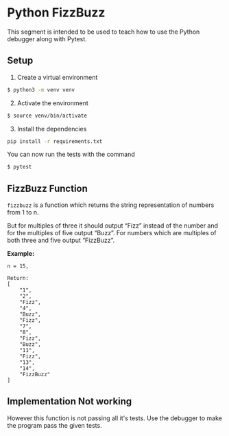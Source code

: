 # Python FizzBuzz

This segment is intended to be used to teach how to use the Python debugger along with Pytest.

## Setup

1.  Create a virtual environment

```bash
$ python3 -m venv venv
```

2.  Activate the environment

```bash
$ source venv/bin/activate
```

3.  Install the dependencies


```bash
pip install -r requirements.txt
```

You can now run the tests with the command

```bash
$ pytest
```

## FizzBuzz Function

`fizzbuzz` is a function which returns the string representation of numbers from 1 to n.

But for multiples of three it should output “Fizz” instead of the number and for the multiples of five output “Buzz”. For numbers which are multiples of both three and five output “FizzBuzz”.

**Example:**



```
n = 15,

Return:
[
    "1",
    "2",
    "Fizz",
    "4",
    "Buzz",
    "Fizz",
    "7",
    "8",
    "Fizz",
    "Buzz",
    "11",
    "Fizz",
    "13",
    "14",
    "FizzBuzz"
]
```

## Implementation Not working

However this function is not passing all it's tests.  Use the debugger to make the program pass the given tests.